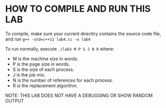 # HOW TO COMPILE AND RUN THIS LAB

To compile, make sure your current directiry contains the source code file, and run `g++ -std=c++11 lab4.cc -o lab4`

To run normally, execute `./lab3 M P S J N R` where:
* M is the machine size in words.
* P is the page size in words.
* S is the size of each process.
* J is the job mix.
* N is the number of references for each process.
* R is the replacement algorithm.

NOTE: THIS LAB DOES NOT HAVE A DEBUGGING OR SHOW RANDOM OUTPUT